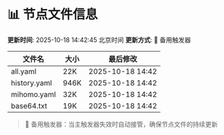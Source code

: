 # 📊 节点文件信息

**更新时间**: 2025-10-18 14:42:45 北京时间
**更新方式**: 🔄 备用触发器

| 文件名 | 大小 | 最后修改 |
|--------|------|----------|
| all.yaml | 22K | 2025-10-18 14:42 |
| history.yaml | 946K | 2025-10-18 14:42 |
| mihomo.yaml | 32K | 2025-10-18 14:42 |
| base64.txt | 19K | 2025-10-18 14:42 |

> 🔄 备用触发器：当主触发器失效时自动接管，确保节点文件的持续更新
